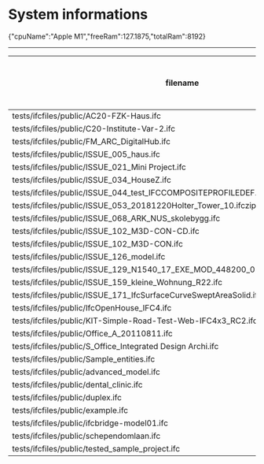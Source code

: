 # System informations 
 {"cpuName":"Apple M1","freeRam":127.1875,"totalRam":8192}
 _________ 
| filename | Size (mb) | Time to open model (ms) | Time to execute all (ms) | Total ifc entities | Total meshes | Total geometries | total errors |
|-------|-------|-------|-------|-------|-------|-------|-------|
| tests/ifcfiles/public/AC20-FZK-Haus.ifc | 2.45 | 32 | 317 | 44249 | 83 | 103 | undefined |
 tests/ifcfiles/public/C20-Institute-Var-2.ifc | 10.43 | 88 | 1134 | 147712 | 702 | 821 | undefined |
 tests/ifcfiles/public/FM_ARC_DigitalHub.ifc | 13.66 | 200 | 1407 | 266483 | 705 | 725 | undefined |
 tests/ifcfiles/public/ISSUE_005_haus.ifc | 2.41 | 23 | 239 | 44249 | 83 | 103 | undefined |
 tests/ifcfiles/public/ISSUE_021_Mini Project.ifc | 3.2 | 25 | 691 | 49044 | 2636 | 3697 | undefined |
 tests/ifcfiles/public/ISSUE_034_HouseZ.ifc | 4.92 | 37 | 191 | 81806 | 228 | 239 | undefined |
 tests/ifcfiles/public/ISSUE_044_test_IFCCOMPOSITEPROFILEDEF.ifc | 0.03 | 0 | 0 | 435 | 7 | 11 | undefined |
 tests/ifcfiles/public/ISSUE_053_20181220Holter_Tower_10.ifczip | 29.38 | 1453 | 11592 | 2807815 | 60285 | 60847 | undefined |
 tests/ifcfiles/public/ISSUE_068_ARK_NUS_skolebygg.ifc | 54.65 | 644 | 4520 | 945194 | 4459 | 4542 | undefined |
 tests/ifcfiles/public/ISSUE_102_M3D-CON-CD.ifc | 26.11 | 210 | 3205 | 503608 | 1616 | 1635 | undefined |
 tests/ifcfiles/public/ISSUE_102_M3D-CON.ifc | 6.1 | 51 | 283 | 123282 | 138 | 143 | undefined |
 tests/ifcfiles/public/ISSUE_126_model.ifc | 4.32 | 34 | 125 | 88876 | 257 | 288 | undefined |
 tests/ifcfiles/public/ISSUE_129_N1540_17_EXE_MOD_448200_02_09_11SMC_IGC_V17.ifc | 11.67 | 92 | 727 | 202661 | 959 | 981 | undefined |
 tests/ifcfiles/public/ISSUE_159_kleine_Wohnung_R22.ifc | 9.73 | 78 | 738 | 189788 | 425 | 457 | undefined |
 tests/ifcfiles/public/ISSUE_171_IfcSurfaceCurveSweptAreaSolid.ifc | 0.24 | 2 | 20 | 4327 | 60 | 141 | undefined |
 tests/ifcfiles/public/IfcOpenHouse_IFC4.ifc | 0.11 | 1 | 7 | 2885 | 35 | 43 | undefined |
 tests/ifcfiles/public/KIT-Simple-Road-Test-Web-IFC4x3_RC2.ifc | 0.38 | 573 | 165 | 6500 | 66 | 119 | undefined |
 tests/ifcfiles/public/Office_A_20110811.ifc | 3.91 | 44 | 459 | 62930 | 803 | 810 | undefined |
 tests/ifcfiles/public/S_Office_Integrated Design Archi.ifc | 29.62 | 373 | 6904 | 551442 | 3422 | 3873 | undefined |
 tests/ifcfiles/public/Sample_entities.ifc | 0.03 | 0 | 1 | 466 | 2 | 10 | undefined |
 tests/ifcfiles/public/advanced_model.ifc | 33.67 | 304 | 2373 | 594374 | 6401 | 14120 | undefined |
 tests/ifcfiles/public/dental_clinic.ifc | 12.4 | 93 | 886 | 209259 | 2586 | 2626 | undefined |
 tests/ifcfiles/public/duplex.ifc | 2.27 | 17 | 73 | 38898 | 216 | 224 | undefined |
 tests/ifcfiles/public/example.ifc | 0.39 | 4 | 8 | 6488 | 115 | 119 | undefined |
 tests/ifcfiles/public/ifcbridge-model01.ifc | 14.47 | 166 | 283 | 296968 | 165 | 168 | undefined |
 tests/ifcfiles/public/schependomlaan.ifc | 47 | 426 | 869 | 714485 | 3569 | 3643 | undefined |
 tests/ifcfiles/public/tested_sample_project.ifc | 0.68 | 6 | 123 | 14119 | 93 | 98 | undefined |

